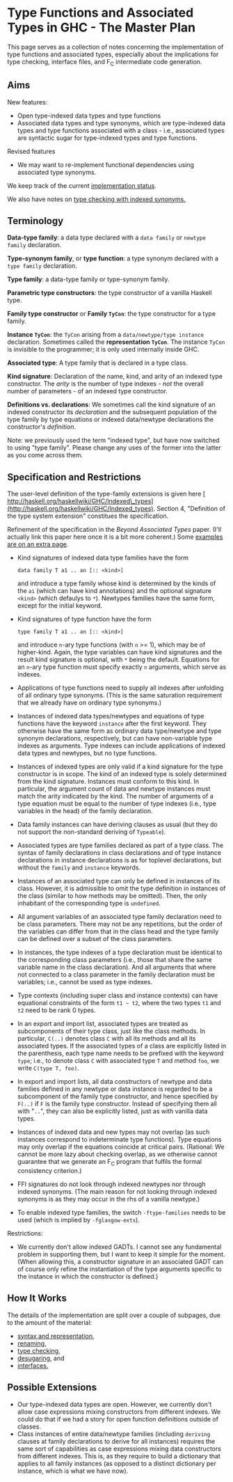 # Type Functions and Associated Types in GHC - The Master Plan



This page serves as a collection of notes concerning the implementation of type functions and associated types, especially about the implications for type checking, interface files, and F<sub>C</sub> intermediate code generation.


## Aims



New features:


- Open type-indexed data types and type functions
- Associated data types and type synonyms, which are type-indexed data types and type functions associated with a class - i.e., associated types are syntactic sugar for type-indexed types and type functions.


Revised features


- We may want to re-implement functional dependencies using associated type synonyms.


We keep track of the current [implementation status](type-functions-status).



We also have notes on [type checking with indexed synonyms.](type-functions-syn-tc)


## Terminology



**Data-type family**: a data type declared with a `data family`  or `newtype family` declaration.



**Type-synonym family**, or **type function**: a type synonym declared with a `type family` declaration.



**Type family**: a data-type family or type-synonym family.



**Parametric type constructors**: the type constructor of a vanilla Haskell type.



**Family type constructor** or **Family `TyCon`**: the type constructor for a type family.



**Instance `TyCon`**: the `TyCon` arising from a `data/newtype/type instance` declaration.  Sometimes called the **representation `TyCon`**.  The instance `TyCon` is invisible to the programmer; it is only used internally inside GHC.  



**Associated type**: A type family that is declared in a type class.



**Kind signature**: Declaration of the name, kind, and arity of an indexed type constructor.  The *arity* is the number of type indexes - *not* the overall number of parameters - of an indexed type constructor.



**Definitions vs. declarations**: We sometimes call the kind signature of an indexed constructor its *declaration* and the subsequent population of the type family by type equations or indexed data/newtype declarations the constructor's *definition*.



Note: we previously used the term "indexed type", but have now switched to using "type family".  Please change any  uses of the former into the latter as you come across them.


## Specification and Restrictions



The user-level definition of the type-family extensions is given here [
http://haskell.org/haskellwiki/GHC/Indexed\_types](http://haskell.org/haskellwiki/GHC/Indexed_types). Section 4, "Definition of the type system extension" constitues the specification.



Refinement of the specification in the *Beyond Associated Types* paper.  (I'll actually link this paper here once it is a bit more coherent.)  Some [examples are on an extra page](type-functions-examples).


- Kind signatures of indexed data type families have the form

  ```wiki
  data family T a1 .. an [:: <kind>]
  ```

  and introduce a type family whose kind is determined by the kinds of the `ai` (which can have kind annotations) and the optional signature `<kind>` (which defaulys to `*`).  Newtypes families have the same form, except for the initial keyword.
- Kind signatures of type function have the form

  ```wiki
  type family T a1 .. an [:: <kind>]
  ```

  and introduce `n`-ary type functions (with `n` \>= 1), which may be of higher-kind.  Again, the type variables can have kind signatures and the result kind signature is optional, with `*` being the default.  Equations for an `n`-ary type function must specify exactly `n` arguments, which serve as indexes. 
- Applications of type functions need to supply all indexes after unfolding of all ordinary type synonyms.  (This is the same saturation requirement that we already have on ordinary type synonyms.)
- Instances of indexed data types/newtypes and equations of type functions have the keyword `instance` after the first keyword.  They otherwise have the same form as ordinary data type/newtype and type synonym declarations, respectively, but can have non-variable type indexes as arguments.  Type indexes can include applications of indexed data types and newtypes, but no type functions.
- Instances of indexed types are only valid if a kind signature for the type constructor is in scope.  The kind of an indexed type is solely determined from the kind signature.  Instances must conform to this kind.  In particular, the argument count of data and newtype instances must match the arity indicated by the kind.  The number of arguments of a type equation must be equal to the number of type indexes (i.e., type variables in the head) of the family declaration.
- Data family instances can have deriving clauses as usual (but they do not support the non-standard deriving of `Typeable`).
- Associated types are type families declared as part of a type class.  The syntax of family declarations in class declarations and of type instance declarations in instance declarations is as for toplevel declarations, but without the `family` and `instance` keywords.
- Instances of an associated type can only be defined in instances of its class.  However, it is admissible to omit the type definition in instances of the class (similar to how methods may be omitted).  Then, the only inhabitant of the corresponding type is `undefined`.
- All argument variables of an associated type family declaration need to be class parameters.  There may not be any repetitions, but the order of the variables can differ from that in the class head and the type family can be defined over a subset of the class parameters.
- In instances, the type indexes of a type declaration must be identical to the corresponding class parameters (i.e., those that share the same variable name in the class declaration).  And all arguments that where not connected to a class parameter in the family declaration must be variables; i.e., cannot be used as type indexes.
- Type contexts (including super class and instance contexts) can have equational constraints of the form `t1 ~ t2`, where the two types `t1` and `t2` need to be rank 0 types.  
- In an export and import list, associated types are treated as subcomponents of their type class, just like the class methods.  In particular, `C(..)` denotes class `C` with all its methods and all its associated types.  If the associated types of a class are explicitly listed in the parenthesis, each type name needs to be prefixed with the keyword `type`; i.e., to denote class `C` with associated type `T` and method `foo`, we write `C(type T, foo)`.
- In export and import lists, all data constructors of newtype and data families defined in any newtype or data instance is regarded to be a subcomponent of the family type constructor, and hence specified by `F(..)` if `F` is the family type constructor.  Instead of specifying them all with "`..`", they can also be explicitly listed, just as with vanilla data types.
- Instances of indexed data and new types may not overlap (as such instances correspond to indeterminate type functions).  Type equations may only overlap if the equations coincide at critical pairs.  (Rational: We cannot be more lazy about checking overlap, as we otherwise cannot guarantee that we generate an F<sub>C</sub> program that fulfils the formal consistency criterion.)
- FFI signatures do not look through indexed newtypes nor through indexed synonyms.  (The main reason for not looking through indexed synonyms is as they may occur in the rhs of a vanilla newtype.)
- To enable indexed type families, the switch `-ftype-families` needs to be used (which is implied by `-fglasgow-exts`).


Restrictions:


- We currently don't allow indexed GADTs. I cannot see any fundamental problem in supporting them, but I want to keep it simple for the moment. (When allowing this, a constructor signature in an associated GADT can of course only refine the instantiation of the type arguments specific to the instance in which the constructor is defined.)

## How It Works



The details of the implementation are split over a couple of subpages, due to the amount of the material:


- [syntax and representation,](type-functions-syntax)
- [renaming,](type-functions-renaming)
- [type checking,](type-functions-type-checking)
- [desugaring,](type-functions-core) and
- [interfaces.](type-functions-iface)

## Possible Extensions


- Our type-indexed data types are open.  However, we currently don't allow case expressions mixing constructors from different indexes.  We could do that if we had a story for open function definitions outside of classes.
- Class instances of entire data/newtype families (including `deriving` clauses at family declarations to derive for all instances) requires the same sort of capabilities as case expressions mixing data constructors from different indexes.  This is, as they require to build a dictionary that applies to all family instances (as opposed to a distinct dictionary per instance, which is what we have now).
